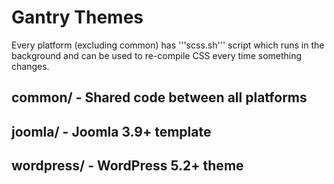 Gantry Themes
=============

Every platform (excluding common) has '''scss.sh''' script which runs in the background and can be used to re-compile CSS every time something changes.

## common/ - Shared code between all platforms
## joomla/ - Joomla 3.9+ template
## wordpress/ - WordPress 5.2+ theme
